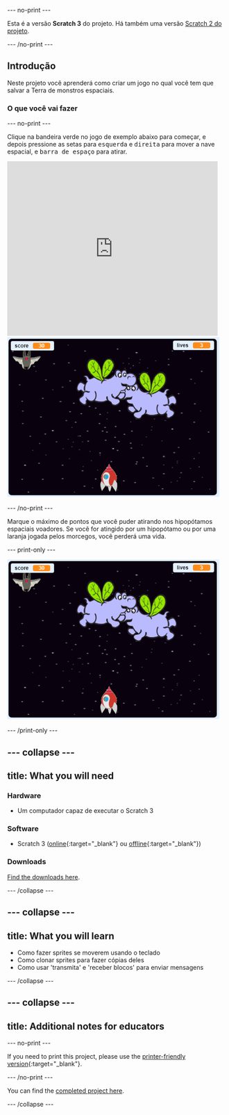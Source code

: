 \--- no-print \---

Esta é a versão **Scratch 3** do projeto. Há também uma versão [Scratch 2 do projeto](https://projects.raspberrypi.org/en/projects/clone-wars-scratch2).

\--- /no-print \---

## Introdução

Neste projeto você aprenderá como criar um jogo no qual você tem que salvar a Terra de monstros espaciais.

### O que você vai fazer

\--- no-print \---

Clique na bandeira verde no jogo de exemplo abaixo para começar, e depois pressione as setas para <kbd>esquerda</kbd> e <kbd>direita</kbd> para mover a nave espacial, e <kbd>barra de espaço</kbd> para atirar.

<div class="scratch-preview">
  <iframe allowtransparency="true" width="485" height="402" src="https://scratch.mit.edu/projects/embed/276887163/?autostart=false" frameborder="0" scrolling="no"></iframe>
  <img src="images/showcase.png">
</div>

\--- /no-print \---

Marque o máximo de pontos que você puder atirando nos hipopótamos espaciais voadores. Se você for atingido por um hipopótamo ou por uma laranja jogada pelos morcegos, você perderá uma vida.

\--- print-only \---

![desc](images/showcase.png)

\--- /print-only \---

## \--- collapse \---

## title: What you will need

### Hardware

+ Um computador capaz de executar o Scratch 3

### Software

+ Scratch 3 ([online](https://rpf.io/scratchon){:target="_blank"} ou [offline](https://rpf.io/scratchoff){:target="_blank"})

### Downloads

[Find the downloads here](http://rpf.io/p/en/clone-wars-go).

\--- /collapse \---

## \--- collapse \---

## title: What you will learn

+ Como fazer sprites se moverem usando o teclado
+ Como clonar sprites para fazer cópias deles
+ Como usar 'transmita' e 'receber blocos' para enviar mensagens

\--- /collapse \---

## \--- collapse \---

## title: Additional notes for educators

\--- no-print \---

If you need to print this project, please use the [printer-friendly version](https://projects.raspberrypi.org/en/projects/clone-wars/print){:target="_blank"}.

\--- /no-print \---

You can find the [completed project here](http://rpf.io/p/en/clone-wars-get).

\--- /collapse \---
